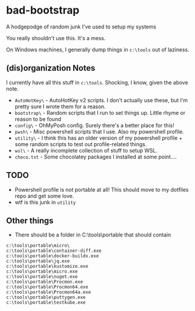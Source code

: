 # bad-bootstrap

A hodgepodge of random junk I've used to setup my systems

You really shouldn't use this. It's a mess.

On Windows machines, I generally dump things in `c:\tools` out of laziness.

## (dis)organization Notes

I currently have all this stuff in `c:\tools`. Shocking, I know, given the above note.

- `AutoHotKey\` - AutoHotKey v2 scripts. I don't actually use these, but I'm pretty sure I wrote them for a reason.
- `bootstrap\` - Random scripts that I run to set things up. Little rhyme or reason to be found
- `config\` - OhMyPosh config. Surely there's a better place for this!
- `pwsh\` - Misc powershell scripts that I use. Also my powershell profile.
- `utility\` - I think this has an older version of my powershell profile + some random scripts to test out profile-related things.
- `wsl\` - A really incomplete collection of stuff to setup WSL.
- `choco.txt` - Some chocolatey packages I installed at some point....

## TODO

- Powershell profile is not portable at all! This should move to my dotfiles repo and get some love.
- wtf is this junk in `utility`

## Other things

- There should be a folder in C:\tools\portable that should contain

```
c:\tools\portable\micro\ 
c:\tools\portable\container-diff.exe 
c:\tools\portable\docker-buildx.exe 
c:\tools\portable\jq.exe 
c:\tools\portable\kustomize.exe 
c:\tools\portable\micro.exe 
c:\tools\portable\nuget.exe 
c:\tools\portable\Procmon.exe 
c:\tools\portable\Procmon64.exe 
c:\tools\portable\Procmon64a.exe 
c:\tools\portable\puttygen.exe 
c:\tools\portable\testkube.exe
```